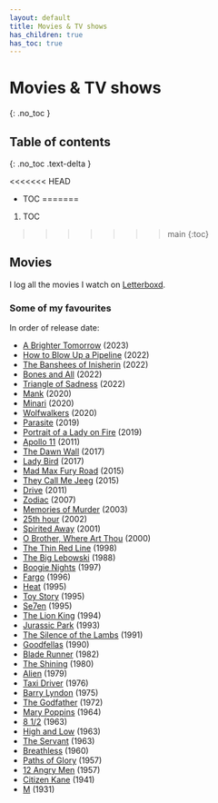 ```yaml
---
layout: default
title: Movies & TV shows
has_children: true
has_toc: true
---
```


# Movies & TV shows
{: .no_toc }

## Table of contents
{: .no_toc .text-delta }

<<<<<<< HEAD
- TOC
=======
1. TOC
>>>>>>> main
{:toc}

## Movies

I log all the movies I watch on [Letterboxd](https://letterboxd.com/Raxerox/).

### Some of my favourites

In order of release date:

- [A Brighter Tomorrow](https://letterboxd.com/film/a-brighter-tomorrow-2023/) (2023)
- [How to Blow Up a Pipeline](https://letterboxd.com/film/how-to-blow-up-a-pipeline/) (2022)
- [The Banshees of Inisherin](https://letterboxd.com/film/the-banshees-of-inisherin/) (2022)
- [Bones and All](https://letterboxd.com/film/bones-and-all/) (2022)
- [Triangle of Sadness](https://letterboxd.com/film/triangle-of-sadness/) (2022)
- [Mank](https://letterboxd.com/film/mank/) (2020)
- [Minari](https://letterboxd.com/film/minari/) (2020)
- [Wolfwalkers](https://letterboxd.com/film/wolfwalkers/) (2020)
- [Parasite](https://letterboxd.com/film/parasite-2019/) (2019)
- [Portrait of a Lady on Fire](https://letterboxd.com/film/portrait-of-a-lady-on-fire/) (2019)
- [Apollo 11](https://letterboxd.com/film/apollo-11-2019/) (2011)
- [The Dawn Wall](https://letterboxd.com/film/the-dawn-wall/) (2017)
- [Lady Bird](https://letterboxd.com/film/lady-bird/) (2017)
- [Mad Max Fury Road](https://letterboxd.com/film/mad-max-fury-road/) (2015)
- [They Call Me Jeeg](https://letterboxd.com/film/they-call-me-jeeg/) (2015)
- [Drive](https://letterboxd.com/film/drive-2011/) (2011)
- [Zodiac](https://letterboxd.com/film/zodiac/) (2007)
- [Memories of Murder](https://letterboxd.com/film/memories-of-murder/) (2003)
- [25th hour](https://letterboxd.com/film/25th-hour/) (2002)
- [Spirited Away](https://letterboxd.com/film/spirited-away/) (2001)
- [O Brother, Where Art Thou](https://letterboxd.com/film/o-brother-where-art-thou/) (2000)
- [The Thin Red Line](https://letterboxd.com/film/the-thin-red-line/) (1998)
- [The Big Lebowski](https://letterboxd.com/film/the-big-lebowski/) (1988)
- [Boogie Nights](https://letterboxd.com/film/boogie-nights/) (1997)
- [Fargo](https://letterboxd.com/film/fargo/) (1996)
- [Heat](https://letterboxd.com/film/heat-1995/) (1995)
- [Toy Story](https://letterboxd.com/film/toy-story/) (1995)
- [Se7en](https://letterboxd.com/film/se7en/) (1995)
- [The Lion King](https://letterboxd.com/film/the-lion-king/) (1994)
- [Jurassic Park](https://letterboxd.com/film/jurassic-park/) (1993)
- [The Silence of the Lambs](https://letterboxd.com/film/the-silence-of-the-lambs/) (1991)
- [Goodfellas](https://letterboxd.com/film/goodfellas/) (1990)
- [Blade Runner](https://letterboxd.com/film/blade-runner/) (1982)
- [The Shining](https://letterboxd.com/film/the-shining/) (1980)
- [Alien](https://letterboxd.com/film/alien/) (1979)
- [Taxi Driver](https://letterboxd.com/film/taxi-driver/) (1976)
- [Barry Lyndon](https://letterboxd.com/film/barry-lyndon/) (1975)
- [The Godfather](https://letterboxd.com/film/the-godfather/) (1972)
- [Mary Poppins](https://letterboxd.com/film/mary-poppins/) (1964)
- [8 1/2](https://letterboxd.com/film/8-half/) (1963)
- [High and Low](https://letterboxd.com/film/high-and-low/) (1963)
- [The Servant](https://letterboxd.com/film/the-servant/) (1963)
- [Breathless](https://letterboxd.com/film/breathless/) (1960)
- [Paths of Glory](https://letterboxd.com/film/paths-of-glory/) (1957)
- [12 Angry Men](https://letterboxd.com/film/12-angry-men/) (1957)
- [Citizen Kane](https://letterboxd.com/film/citizen-kane/) (1941)
- [M](https://letterboxd.com/film/m/) (1931)